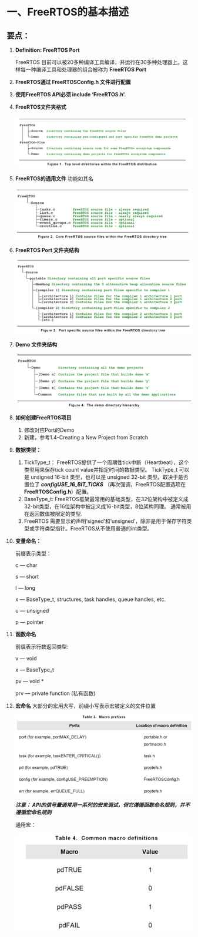 # 一、FreeRTOS的基本描述

## 要点：

1. **Definition: FreeRTOS Port**
    
    FreeRTOS 目前可以被20多种编译工具编译，并运行在30多种处理器上。这样每一种编译工具和处理器的组合被称为 **FreeRTOS Port**
    
2. **FreeRTOS通过 FreeRTOSConfig.h 文件进行配置**
3. **使用FreeRTOS API必须 include ‘FreeRTOS.h’.**
4. **FreeRTOS文件夹格式**
    
    ![Untitled](%E4%B8%80%E3%80%81FreeRTOS%20e6c72/Untitled.png)
    
5. **FreeRTOS的通用文件**
功能如其名
    
    ![Untitled](%E4%B8%80%E3%80%81FreeRTOS%20e6c72/Untitled%201.png)
    
6. **FreeRTOS Port 文件夹结构**
    
    ![Untitled](%E4%B8%80%E3%80%81FreeRTOS%20e6c72/Untitled%202.png)
    
7. **Demo 文件夹结构**
    
    ![Untitled](%E4%B8%80%E3%80%81FreeRTOS%20e6c72/Untitled%203.png)
    
8. **如何创建FreeRTOS项目**
    1. 修改对应Port的Demo
    2. 新建，参考1.4-Creating a New Project from Scratch
9. **数据类型：**
    1. TickType_t：
    FreeRTOS提供了一个周期性tick中断（Heartbeat），这个类型用来保存tick count value并指定时间的数据类型。
    TickType_t 可以是 unsigned 16-bit 类型，也可以是 unsigned 32-bit 类型。取决于是否置位了 ***configUSE_16_BIT_TICKS*** （再次强调，FreeRTOS配置选项在 **FreeRTOSConfig.h**）配置。
    2. BaseType_t:
    FreeRTOS框架最常用的基础类型，在32位架构中被定义成32-bit类型，在16位架构中被定义成16-bit类型，8位架构同理。
    通常被用在返回数值被限定的类型.
    3. FreeRTOS 需要显示的声明‘signed’和‘unsigned’，除非是用于保存字符类型或字符类型指针。FreeRTOS从不使用普通的int类型。
10. **变量命名：**
    
    前缀表示类型：
    
    c — char
    
    s — short
    
    l — long
    
    x — BaseType_t, structures, task handles, queue handles, etc.
    
    u — unsigned
    
    p — pointer
    
11. **函数命名**
    
    前缀表示行数返回类型:
    
    v — void
    
    x — BaseType_t
    
    pv — void *
    
    prv — private function (私有函数)
    
12. **宏命名**
大部分的宏用大写，前缀小写表示宏被定义的文件位置
    
    ![Untitled](%E4%B8%80%E3%80%81FreeRTOS%20e6c72/Untitled%204.png)
    
    ***注意： API的信号量通常用一系列的宏来调试，但它遵循函数命名规则，并不遵循宏命名规则***
    
    通用宏：
    
    ![Untitled](%E4%B8%80%E3%80%81FreeRTOS%20e6c72/Untitled%205.png)